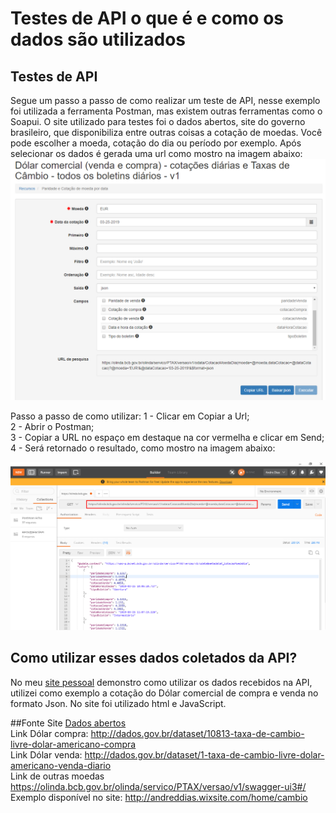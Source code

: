 # Testes de API o que é e como os dados são utilizados  

## Testes de API

Segue um passo a passo de como realizar um teste de API, nesse exemplo foi utilizada a ferramenta Postman, mas existem outras ferramentas como o Soapui. O site utilizado para testes foi o dados abertos, site do governo brasileiro, que disponibiliza entre outras coisas a cotação de moedas. Você pode escolher a moeda, cotação do dia ou período por exemplo. Após selecionar os dados é gerada uma url como mostro na imagem abaixo:  
![example](https://github.com/andreddias/API/blob/master/dados.png)

Passo a passo de como utilizar:
1 - Clicar em Copiar a Url;  
2 - Abrir o Postman;  
3 - Copiar a URL no espaço em destaque na cor vermelha e clicar em Send;  
4 - Será retornado o resultado, como mostro na imagem abaixo:  

![example](https://github.com/andreddias/API/blob/master/postman.png)

## Como utilizar esses dados coletados da API?

No meu [site pessoal](http://andreddias.wixsite.com/home/cambio) demonstro como utilizar os dados recebidos na API, utilizei como exemplo a cotação do Dólar comercial de compra e venda no formato Json. No site foi utilizado html e JavaScript.

##Fonte
Site [Dados abertos](http://dados.gov.br/dataset/dolar-americano-usd-todos-os-boletins-diarios)  
Link Dólar compra: http://dados.gov.br/dataset/10813-taxa-de-cambio-livre-dolar-americano-compra  
Link Dólar venda: http://dados.gov.br/dataset/1-taxa-de-cambio-livre-dolar-americano-venda-diario  
Link de outras moedas https://olinda.bcb.gov.br/olinda/servico/PTAX/versao/v1/swagger-ui3#/
Exemplo disponível no site: http://andreddias.wixsite.com/home/cambio

